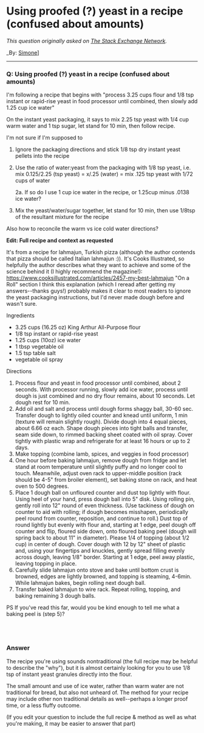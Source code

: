 ﻿# Using proofed (?) yeast in a recipe (confused about amounts)

_This question originally asked on [The Stack Exchange Network](https://cooking.stackexchange.com/q/110364)._

_By: [Simone](https://cooking.stackexchange.com/u/29174)]
<br><hr>
### Q: Using proofed (?) yeast in a recipe (confused about amounts)
<p>I'm following a recipe that begins with &quot;process 3.25 cups flour and 1/8 tsp instant or rapid-rise yeast in food processor until combined, then slowly add 1.25 cup ice water&quot;</p>
<p>On the instant yeast packaging, it says to mix 2.25 tsp yeast with 1/4 cup warm water and 1 tsp sugar, let stand for 10 min, then follow recipe.</p>
<p>I'm not sure if I'm supposed to</p>
<ol>
<li><p>Ignore the packaging directions and stick 1/8 tsp dry instant yeast pellets into the recipe</p>
</li>
<li><p>Use the ratio of water:yeast from the packaging with 1/8 tsp yeast, i.e. mix 0.125/2.25 (tsp yeast) = x/.25 (water) = mix .125 tsp yeast with 1/72 cups of water</p>
<p>2a. If so do I use 1 cup ice water in the recipe, or 1.25cup minus .0138 ice water?</p>
</li>
<li><p>Mix the yeast/water/sugar together, let stand for 10 min, then use 1/8tsp of the resultant mixture for the recipe</p>
</li>
</ol>
<p>Also how to reconcile the warm vs ice cold water directions?</p>
<p><strong>Edit: Full recipe and context as requested</strong></p>
<p>It's from a recipe for lahmajun, Turkish pizza (although the author contends that pizza should be called Italian lahmajun :)). It's Cooks Illustrated, so helpfully the author describes what they want to achieve and some of the science behind it (I highly recommend the magazine!): <a href="https://www.cooksillustrated.com/articles/2457-my-best-lahmajun" rel="nofollow noreferrer">https://www.cooksillustrated.com/articles/2457-my-best-lahmajun</a> &quot;On a Roll&quot; section  I think this explanation (which I reread after getting my answers--thanks guys!) probably makes it clear to most readers to ignore the yeast packaging instructions, but I'd never made dough before and wasn't sure.</p>
<p>Ingredients</p>
<ul>
<li>3.25 cups (16.25 oz) King Arthur All-Purpose flour</li>
<li>1/8 tsp instant or rapid-rise yeast</li>
<li>1.25 cups (10oz) ice water</li>
<li>1 tbsp vegetable oil</li>
<li>1.5 tsp table salt</li>
<li>vegetable oil spray</li>
</ul>
<p>Directions</p>
<ol>
<li>Process flour and yeast in food processor until combined, about 2 seconds. With processor running, slowly add ice water, process until dough is just combined and no dry flour remains, about 10 seconds. Let dough rest for 10 min.</li>
<li>Add oil and salt and process until dough forms shaggy ball, 30-60 sec. Transfer dough to lightly oiled counter and knead until uniform, 1 min (texture will remain slightly rough). Divide dough into 4 equal pieces, about 6.66 oz each. Shape dough pieces into tight balls and transfer, seam side down, to rimmed backing sheet coated with oil spray. Cover tightly with plastic wrap and refrigerate for at least 16 hours or up to 2 days.</li>
<li>Make topping (combine lamb, spices, and veggies in food processor)</li>
<li>One hour before baking lahmajun, remove dough from fridge and let stand at room temperature until slightly puffy and no longer cool to touch. Meanwhile, adjust oven rack to upper-middle position (rack should be 4-5&quot; from broiler element), set baking stone on rack, and heat oven to 500 degrees.</li>
<li>Place 1 dough ball on unfloured counter and dust top lightly with flour. Using heel of your hand, press dough ball into 5&quot; disk. Using rolling pin, gently roll into 12&quot; round of even thickness. (Use tackiness of dough on counter to aid with rolling; if dough becomes misshapen, periodically peel round from counter, reposition, and continue to roll.) Dust top of round lightly but evenly with flour and, starting at 1 edge, peel dough off counter and flip, floured side down, onto floured baking peel (dough will spring back to about 11&quot; in diameter). Please 1/4 of topping (about 1/2 cup) in center of dough. Cover dough with 12 by 12&quot; sheet of plastic and, using your fingertips and knuckles, gently spread filling evenly across dough, leaving 1/8&quot; border. Starting at 1 edge, peel away plastic, leaving topping in place.</li>
<li>Carefully slide lahmajun onto stove and bake until bottom crust is browned, edges are lightly browned, and topping is steaming, 4-6min. While lahmajun bakes, begin rolling next dough ball.</li>
<li>Transfer baked lahmajun to wire rack. Repeat rolling, topping, and baking remaining 3 dough balls.</li>
</ol>
<p>PS If you've read this far, would you be kind enough to tell me what a baking peel is (step 5)?</p>

<br><br>
### Answer 
<p>The recipe you're using sounds nontraditional (the full recipe may be helpful to describe the &quot;why&quot;), but it is almost certainly looking for you to use 1/8 tsp of instant yeast granules directly into the flour.</p>
<p>The small amount and use of ice water, rather than warm water are not traditional for bread, but also not unheard of. The method for your recipe may include other non traditional details as well--perhaps a longer proof time, or a  less fluffy outcome.</p>
<p>(If you edit your question to include the full recipe &amp; method as well as what you're making, it may be easier to answer that part)</p>


